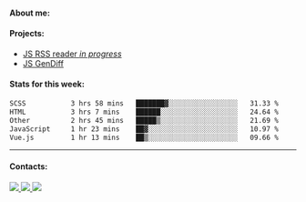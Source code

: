 #### About me:

#### Projects:
- [JS RSS reader *in progress*](https://github.com/GKoil/frontend-project-lvl3)
- [JS GenDiff](https://github.com/GKoil/GenDiff)

#### Stats for this week:
<!--START_SECTION:waka-->

```txt
SCSS           3 hrs 58 mins   ███████▓░░░░░░░░░░░░░░░░░   31.33 %
HTML           3 hrs 7 mins    ██████░░░░░░░░░░░░░░░░░░░   24.64 %
Other          2 hrs 45 mins   █████▒░░░░░░░░░░░░░░░░░░░   21.69 %
JavaScript     1 hr 23 mins    ██▓░░░░░░░░░░░░░░░░░░░░░░   10.97 %
Vue.js         1 hr 13 mins    ██▒░░░░░░░░░░░░░░░░░░░░░░   09.66 %
```

<!--END_SECTION:waka-->
---
#### Contacts:

<a target='_blank' title='LinkedIn' href="https://www.linkedin.com/in/gkoil/">
  <img src="https://img.shields.io/badge/LinkedIn-0077B5?style=for-the-badge&logo=linkedin&logoColor=white" />
</a>
<a target='_blank' title='Telegram' href="https://t.me/gkoil">
  <img src="https://img.shields.io/badge/Telegram-2CA5E0?style=for-the-badge&logo=telegram&logoColor=white" />
</a>
<a target='_blank' title='Gmail' href="mailto: gk.grigorev@gmail.com">
  <img src="https://img.shields.io/badge/Gmail-D14836?style=for-the-badge&logo=gmail&logoColor=white" />
</a>

